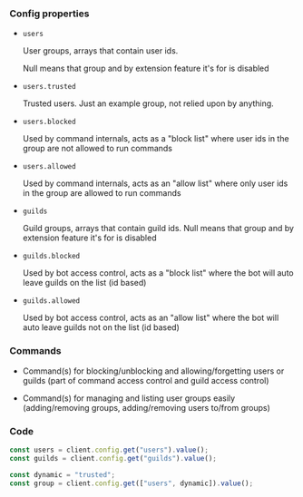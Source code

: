 ### Config properties

- `users`

  User groups, arrays that contain user ids.

  Null means that group and by extension feature it's for is disabled

- `users.trusted`

  Trusted users. Just an example group, not relied upon by anything.

- `users.blocked`

  Used by command internals, acts as a "block list" where user ids in the group are not allowed to run commands

- `users.allowed`

  Used by command internals, acts as an "allow list" where only user ids in the group are allowed to run commands

- `guilds`

  Guild groups, arrays that contain guild ids. Null means that group and by extension feature it's for is disabled

- `guilds.blocked`

  Used by bot access control, acts as a "block list" where the bot will auto leave guilds on the list (id based)

- `guilds.allowed`

  Used by bot access control, acts as an "allow list" where the bot will auto leave guilds not on the list (id based)

### Commands

- Command(s) for blocking/unblocking and allowing/forgetting users or guilds (part of command access control and guild access control)

- Command(s) for managing and listing user groups easily (adding/removing groups, adding/removing users to/from groups)

### Code

```js
const users = client.config.get("users").value();
const guilds = client.config.get("guilds").value();
```

```js
const dynamic = "trusted";
const group = client.config.get(["users", dynamic]).value();
```
